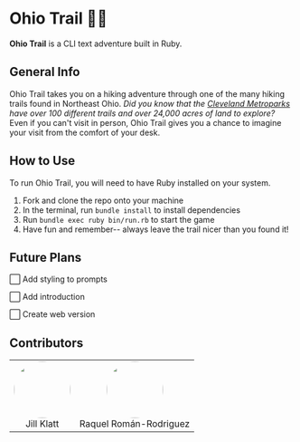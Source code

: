 # Ohio Trail 🌿🍄

__Ohio Trail__ is a CLI text adventure built in Ruby.

## General Info

Ohio Trail takes you on a hiking adventure through one of the many hiking trails found in Northeast Ohio. _Did you know that the [Cleveland Metroparks](https://www.clevelandmetroparks.com/parks/visit) have over 100 different trails and over 24,000 acres of land to explore?_ Even if you can't visit in person, Ohio Trail gives you a chance to imagine your visit from the comfort of your desk.

## How to Use

To run Ohio Trail, you will need to have Ruby installed on your system.

1. Fork and clone the repo onto your machine
2. In the terminal, run `bundle install` to install dependencies
3. Run `bundle exec ruby bin/run.rb` to start the game
4. Have fun and remember-- always leave the trail nicer than you found it!

## Future Plans

⬜ Add styling to prompts

⬜ Add introduction

⬜ Create web version

## Contributors

<table margin="0 auto">
<tbody>
<tr>
<td align="center"><a href="https://github.com/JillKlatt"><img src="https://avatars.githubusercontent.com/u/76976045?v=4" height="auto" width="100" style="border-radius:50%"><br/></a><figcaption>Jill Klatt</figcaption></td>
<td align="center"><a href="https://github.com/raquii"><img src="https://avatars.githubusercontent.com/u/82777181?v=4" height="auto" width="100" style="border-radius:50%"></a><figcaption>Raquel Román-Rodriguez</figcaption></td>
</tr>
</tbody>
</table>